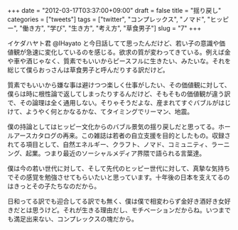 +++
date = "2012-03-17T03:37:00+09:00"
draft = false
title = "揺り戻し"
categories = ["tweets"]
tags = ["twitter", "コンプレックス", "ノマド", "ヒッピー", "働き方", "学び", "生き方", "考え方", "草食男子"]
slug = "7"
+++

<p>イケダハヤト君 @IHayato と今日話してて思ったんだけど、若い子の意識や価値観が急速に変化しているのを感じる。欲求の質が変わってきている。例えば金や車や酒じゃなく、質素でもいいからピースフルに生きたい、みたいな。それを総じて僕らおっさんは草食男子と呼んだりする訳だけど。</p>
<p>質素でもいいから嫌な事は避けつつ楽しく仕事がしたい、その価値観に対して、僕らは時に根性論で返してしまったりするんだけど、そもそもの価値観が違う訳で、その論理は全く通用しない。そりゃそうだよな、産まれてすぐバブルがはじけて、ようやく何とかなるかな、てタイミングでリーマン、地震。</p>
<p>僕の持論としてはヒッピー文化からのバブル景気の揺り戻しだと思ってる。ホールアースカタログの再来。この雑誌は若者の自立支援を目的としたもの。収録されてる項目として、自然エネルギー、クラフト、ノマド、コミュニティ、ラーニング、起業。つまり最近のソーシャルメディア界隈で語られる言葉達。</p>
<p>僕は今の若い世代に対して、そして先代のヒッピー世代に対して、真摯な気持ちでその感覚を勉強させてもらいたいと思っています。十年後の日本を支えてるのはきっとその子たちなのだから。</p>
<p>日和ってる訳でも迎合してる訳でも無く、僕は僕で相変わらず金好き酒好き女好きだとは思うけど。それが生きる理由だし、モチベーションだからね。いつまでも満足出来ない、コンプレックスの塊だから。</p>
